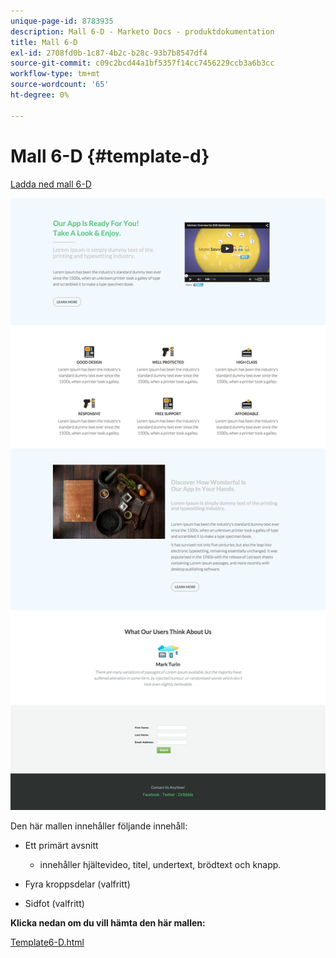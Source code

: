 ```yaml
---
unique-page-id: 8783935
description: Mall 6-D - Marketo Docs - produktdokumentation
title: Mall 6-D
exl-id: 2708fd0b-1c87-4b2c-b28c-93b7b8547df4
source-git-commit: c09c2bcd44a1bf5357f14cc7456229ccb3a6b3cc
workflow-type: tm+mt
source-wordcount: '65'
ht-degree: 0%

---
```


# Mall 6-D {#template-d}

[Ladda ned mall 6-D](https://docs.marketo.com/download/attachments/8783935/template-6d.html?version=1&amp;modificationdate=1437693191000&amp;api=v2)

![](assets/image2015-7-29-12-3a1-3a21.png)

Den här mallen innehåller följande innehåll:

* Ett primärt avsnitt

   * innehåller hjältevideo, titel, undertext, brödtext och knapp.

* Fyra kroppsdelar (valfritt)
* Sidfot (valfritt)

**Klicka nedan om du vill hämta den här mallen:**

[Template6-D.html](https://docs.marketo.com/download/attachments/8783935/template-6d.html?version=1&amp;modificationdate=1437693191000&amp;api=v2)
